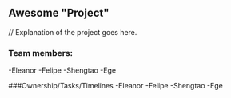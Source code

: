 ## Awesome "Project"

// Explanation of the project goes here. 

### Team members:

-Eleanor
-Felipe
-Shengtao
-Ege

###Ownership/Tasks/Timelines
-Eleanor
-Felipe
-Shengtao
-Ege


